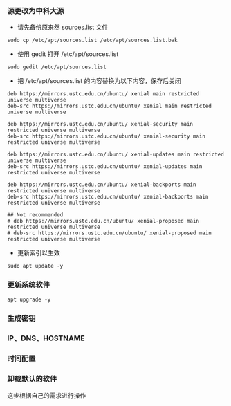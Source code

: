 ### 源更改为中科大源
+ 请先备份原来然 sources.list 文件
```
sudo cp /etc/apt/sources.list /etc/apt/sources.list.bak
```
+ 使用 gedit 打开  /etc/apt/sources.list
```
sudo gedit /etc/apt/sources.list
```
+  把 /etc/apt/sources.list 的内容替换为以下内容，保存后关闭
  
```
deb https://mirrors.ustc.edu.cn/ubuntu/ xenial main restricted universe multiverse
deb-src https://mirrors.ustc.edu.cn/ubuntu/ xenial main restricted universe multiverse

deb https://mirrors.ustc.edu.cn/ubuntu/ xenial-security main restricted universe multiverse
deb-src https://mirrors.ustc.edu.cn/ubuntu/ xenial-security main restricted universe multiverse

deb https://mirrors.ustc.edu.cn/ubuntu/ xenial-updates main restricted universe multiverse
deb-src https://mirrors.ustc.edu.cn/ubuntu/ xenial-updates main restricted universe multiverse

deb https://mirrors.ustc.edu.cn/ubuntu/ xenial-backports main restricted universe multiverse
deb-src https://mirrors.ustc.edu.cn/ubuntu/ xenial-backports main restricted universe multiverse

## Not recommended
# deb https://mirrors.ustc.edu.cn/ubuntu/ xenial-proposed main restricted universe multiverse
# deb-src https://mirrors.ustc.edu.cn/ubuntu/ xenial-proposed main restricted universe multiverse
```
+ 更新索引以生效
```
sudo apt update -y
```

### 更新系统软件
```
apt upgrade -y
```

### 生成密钥

### IP、DNS、HOSTNAME

### 时间配置

### 卸载默认的软件
这步根据自己的需求进行操作


